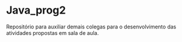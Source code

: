 # Java_prog2
Repositório para auxiliar demais colegas para o desenvolvimento das atividades propostas em sala de aula.
